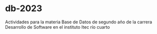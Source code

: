 # db-2023
Actividades para la materia Base de Datos de segundo año de la carrera Desarrollo de Software en el instituto Itec río cuarto
